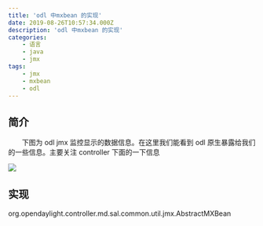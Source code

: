 ```yaml
---
title: 'odl 中mxbean 的实现'
date: 2019-08-26T10:57:34.000Z
description: 'odl 中mxbean 的实现'
categories:
    - 语言
    - java
    - jmx
tags:
    - jmx
    - mxbean
    - odl
---  
```

  
  
##  简介
  
  
&emsp;&emsp;下图为 odl jmx 监控显示的数据信息。在这里我们能看到 odl 原生暴露给我们的一些信息。主要关注 controller 下面的一下信息
  
![](https://raw.githubusercontent.com/jiangwei618/note/master/assets/image/2odl_mxbean.md-2019-08-06-15-00-47.png )
  
##  实现
  
  
org.opendaylight.controller.md.sal.common.util.jmx.AbstractMXBean
  